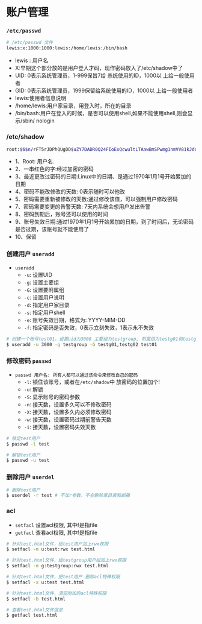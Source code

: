 # 账户管理

### `/etc/passwd`
```bash
# /etc/passwd 文件
lewis:x:1000:1000:lewis:/home/lewis:/bin/bash
```

- lewis : 用户名
- X:早期这个部分放的是用户登入才码，现作密码放入了/etc/shadow中了
- UID: 0表示系统管理员，1-999保旨7给 杀统使用的ID，1000以 上给一般使用者
- GID: 0表示系统管理员，1999保留给系统使用的ID，1000以 上给一般使用者
- lewis:使用者信息说明
- /home/lewis:用户家目录，用登入时，所在的目录
- /bin/bash:用户在登入的时候，是否可以使用shell,如果不能使用shell,则会显示/sbin/ nologin

### /etc/shadow
```bash
root:$6$n/rFT5rJDPhQUgDD$uZY7DADR0Q24FIoExQcwultLTAawBmSPwmg1nmVV81kJdovtefmqTpL3tjmS0KzduJuqcAQ/CdyDCiDddiro.::099999:7:::
```
- 1、Root: 用户名.
- 2、一串红色的字:经过加密的密码
- 3、最近更改过密码的日期:Linux中的日期、是通过1970年1月1号开始累加的日期
- 4、密码不能改修改的天数: 0表示随时可以他改
- 5、密码需要重新被修改的天数:通过修改该值，可以强制用户修改密码
- 7、密码需要变更的告警天数: 7天内系统会想用户发出告警
- 8、密码到期后，账号还可以使用的时间
- 9、账号失效日期:通过1970年1月1号开始累加的日期，到了时间后，无论密码是否过期，该账号就不能使用了
- 10、保留


### 创建用户 `useradd`
- `useradd`
    - `-u`: 设置UID
    - `-g`: 设置主要组
    - `-G`: 设置要附属组
    - `-c`: 设置用户说明
    - `-d`: 指定用户家目录
    - `-s`: 指定用户shell
    - `-e`: 账号失效日期，格式为: YYYY-MIM-DD
    - `-f`: 指定密码是否失效，0表示立刻失效，1表示永不失效

```bash
# 创建一个账号test01，设置uid为3000 主要组为testgroup, 附属组为testg01和testg02
$ useradd -u 3000 -g testgroup -G testg01,testg02 test01
```


### 修改密码 `passwd`
- `passwd 用户名: 所有人都可以通过该命令来修改自己的密码`
    - `-l`: 锁住该账号，或者在`/etc/shadow`中 放密码的位置加个!
    - `-u`: 解锁
    - `-S`: 显示账号的密码参数
    - `-n`: 接天数，设置多久可以不修改密码
    - `-X`: 接天数，设置多久内必须修改密码
    - `-w`: 接天数，设置密码过期前警告天数
    - `-i`: 接天数，设置密码失效天数

```bash
# 锁定test用户
$ passwd -l test

# 解锁test用户
$ passwd -u test
```

### 删除用户 `userdel`
```bash
# 删除test用户
$ userdel -r test # 不加r参数，不会删除家目录和邮箱
```

### acl
- `setfacl` 设置acl权限, 其中f是指file
- `getfacl` 查看acl权限, 其中f是指file

```bash
# 针对test.html文件，给test用户加上rwx权限
$ setfacl -m u:test:rwx test.html

# 针对test.html文件，给testgroup用户组加上rwx权限
$ setfacl -m g:testgroup:rwx test.html

# 针对test.html文件，把test用户 删除acl特殊权限
$ setfacl -x u:test test.html

# 针对test.html文件，清空附加的acl特殊权限
$ setfacl -b test.html

# 查看test.html文件信息
$ getfacl test.html
```